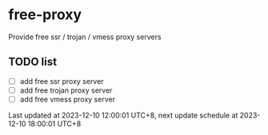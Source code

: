 
# free-proxy
Provide free ssr / trojan / vmess proxy servers


## TODO list
- [ ] add free ssr proxy server
- [ ] add free trojan proxy server
- [ ] add free vmess proxy server

Last updated at 2023-12-10 12:00:01 UTC+8, next update schedule at 2023-12-10 18:00:01 UTC+8

